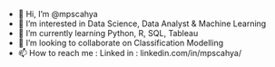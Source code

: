 - 👋 Hi, I’m @mpscahya
- 👀 I’m interested in Data Science, Data Analyst & Machine Learning
- 🌱 I’m currently learning Python, R, SQL, Tableau
- 💞️ I’m looking to collaborate on Classification Modelling
- 📫 How to reach me : Linked in : linkedin.com/in/mpscahya/

<!---
mpscahya/mpscahya is a ✨ special ✨ repository because its `README.md` (this file) appears on your GitHub profile.
You can click the Preview link to take a look at your changes.
--->
